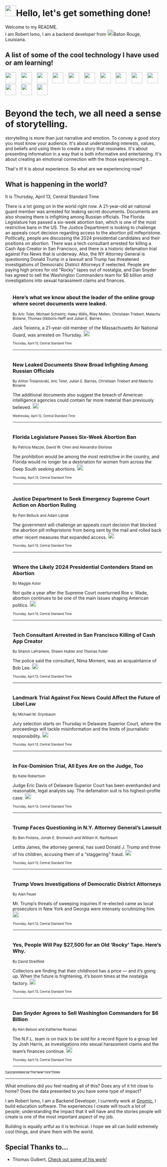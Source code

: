 <h1><img src="https://emojis.slackmojis.com/emojis/images/1643514375/3493/hot-coffee.gif?1643514375" width="35"/>Hello, let's get something done!</h1>

<p>Welcome to my README.<br/>
I am Robert Ismo, I am a backend developer from <img src="https://emojis.slackmojis.com/emojis/images/1638395689/50435/moulin_rouge.png?1638395689" width="20"/>Baton Rouge, Louisiana.</p>
<h2>A list of some of the cool technology I have used or am learning!</h2>
<p>
<img src="https://emojis.slackmojis.com/emojis/images/1643516091/21142/meow_bongotap.gif?1643516091" width="35" alt="">
<img src="https://img.shields.io/badge/Favorite%20Frontend%20Framework-SvelteKit-f83903" alt="">
<img src="https://img.shields.io/badge/Second%20Favorite-Vue-40b581" alt="">
<img src="https://img.shields.io/badge/Most%20Used%20Runtime-Nodejs-78b061" alt="">
<img src="https://emojis.slackmojis.com/emojis/images/1643517416/34482/fire.gif?1643517416" width="35" alt="">
<img src="https://img.shields.io/badge/Javascript%20But%20Better-Typescript-0078ca" alt="">
<img src="https://img.shields.io/badge/Favorite%20Language-Elixir-3e244d" alt="">
<img src="https://img.shields.io/badge/Containerize%20Everything-Docker-6ac9ef" alt="">
<img src="https://emojis.slackmojis.com/emojis/images/1643514596/5999/meow_party.gif?1643514596" width="35" alt="">
<img src="https://img.shields.io/badge/API%20Love%20Language-Graphql-de32a5" alt="">
<img src="https://img.shields.io/badge/Our%20Favorite%20Version%20Controller-Git-e94f33" alt="">
<img src="https://img.shields.io/badge/Favorite%20Database-Redis-d42d1d" alt="">
<img src="https://emojis.slackmojis.com/emojis/images/1643514559/5584/deployparrot.gif?1643514559" width="35" alt="">
<img src="https://img.shields.io/badge/Container%20Interstate-RabbitMQ-f66200" alt="">
<img src="https://img.shields.io/badge/Gotta%20Learn-Kubernetes-316adf" alt="">
<img src="https://img.shields.io/badge/Really%20Mature%20Now-WASM-654fef" alt="">
<img src="https://emojis.slackmojis.com/emojis/images/1666642497/61942/dance_vibe.gif?1666642497" width="35" alt="">
<img src="https://img.shields.io/badge/For%20My%20M1-ARM64-657d96" alt="">
<img src="https://img.shields.io/badge/Loving%20This%20So%20Much-TailwindCSS-17bcb5" alt="">
<img src="https://img.shields.io/badge/Cool%20Build%20Tool-Vite-f9cb24" alt="">
<img src="https://emojis.slackmojis.com/emojis/images/1669231376/62819/working-on-it.gif?1669231376" width="35" alt="">
<img src="https://img.shields.io/badge/Fun%20and%20Easy%20Database-MongoDB-5f8c49" alt="">
<img src="https://img.shields.io/badge/JS%20Life%20Support-NPM-c73737" alt="">
<img src="https://img.shields.io/badge/I%20Liked%20It-DynamoDB-0073b9" alt="">
<img src="https://emojis.slackmojis.com/emojis/images/1643514045/46/question.gif?1643514045" width="35" alt="">
<img src="https://img.shields.io/badge/cool-React-60d6f9" alt="">
<img src="https://img.shields.io/badge/Future%20Big%20Project-Lambda-f37e00" alt="">
<img src="https://img.shields.io/badge/NPM%20But%20Better-PNPM-f1aa07" alt="">
<img src="https://emojis.slackmojis.com/emojis/images/1643514943/9662/fbwow.gif?1643514943" width="35" alt="">
<img src="https://img.shields.io/badge/First%20Language-C-662079" alt="">
<img src="https://img.shields.io/badge/Where%20I%20Deploy%20Frontend-Vercel-000000" alt="">
<img src="https://img.shields.io/badge/Who%20Does%20not%20Want%20an%20App-Swift-f9492a" alt="">
<img src="https://emojis.slackmojis.com/emojis/images/1643514058/151/javascript.png?1643514058" width="35" alt="">
<img src="https://img.shields.io/badge/cool-Python-fbd542" alt="">
<img src="https://img.shields.io/badge/Favorite%20Something-Stripe-656cdc" alt="">
<img src="https://img.shields.io/badge/Of%20Course-HTML5-ed6327" alt="">
<img src="https://emojis.slackmojis.com/emojis/images/1660415405/60731/bomb.gif?1660415405" width="35" alt="">
<img src="https://img.shields.io/badge/hate-CSS-2964ec" alt="">
<img src="https://img.shields.io/badge/Learning-CircleCI-141215" alt="">
<img src="https://img.shields.io/badge/Learning-Rust-fbbb3b" alt="">
<img src="https://emojis.slackmojis.com/emojis/images/1660415397/60712/writing-hand.gif?1660415397" width="35" alt="">
<img src="https://img.shields.io/badge/Dev%20Browser%20of%20Choice-Firefox-cc4e26" alt="">
<img src="https://img.shields.io/badge/Recoverying%20From%20Windows-UNIX-1781e3" alt="">
<img src="https://img.shields.io/badge/LOVE-LogSeq-90c1c2" alt="">
<img src="https://emojis.slackmojis.com/emojis/images/1643514066/223/kirby.gif?1643514066" width="35" alt="">
<img src="https://img.shields.io/badge/Daily%20Driver-MacOS-e6e6e8" alt="">
<img src="https://img.shields.io/badge/Git%20Server-Github-000000" alt="">
<img src="https://img.shields.io/badge/enjoyable-EC2-f17428" alt="">
<img src="https://emojis.slackmojis.com/emojis/images/1643514239/2069/excited.gif?1643514239" width="35" alt="">
</p>
<h1>Beyond the tech, we all need a sense of storytelling.</h1>
<p>storytelling is more than just narrative and emotion. To convey a good story you must know your audience. It's about understanding interests, values, and beliefs and using them to create a story that resonates. It's about presenting information in a way that is both informative and entertaining. It's about creating an emotional connection with the those experiencing it...</p>
<p>That's it! it is about experience. So what are we experiencing now?</p>
<h2>What is happening in the world?</h2>
<p>It is Thursday, April 13, Central Standard Time</p>
<p>
There is a lot going on in the world right now. A 21-year-old air national guard member was arrested for leaking secret documents. Documents are also showing there is infighting among Russian officials. The Florida Legislature has passed a six-week abortion ban, which is one of the most restrictive bans in the US. The Justice Department is looking to challenge an appeals court decision regarding access to the abortion pill mifepristone. Politically, people are discussing the 2024 presidential candidates and their positions on abortion. There was a tech consultant arrested for killing a Cash App Creator in San Francisco, and there is a historic defamation trial against Fox News that is underway. Also, the NY Attorney General is questioning Donald Trump in a lawsuit and Trump has threatened investigations of Democratic District Attorneys if reelected. People are paying high prices for old &quot;Rocky&quot; tapes out of nostalgia, and Dan Snyder has agreed to sell the Washington Commanders team for $6 billion amid investigations into sexual harassment claims and finances.</p>
<ol>
<img src="https://img.shields.io/badge/-world-blue" alt="">
<h3>Here’s what we know about the leader of the online group where secret documents were leaked.</h3>
<sub>By Aric Toler, Michael Schwirtz, Haley Willis, Riley Mellen, Christiaan Triebert, Malachy Browne, Thomas Gibbons-Neff and Julian E. Barnes</sub>
<p>Jack Teixeira, a 21-year-old member of the Massachusetts Air National Guard, was arrested on Thursday.  <a href="https://nyti.ms/3KAO04l"><img src="https://developer.nytimes.com/files/poweredby_nytimes_30b.png?v=1583354208352" height="20"></a></p>
<sub><sub>Thursday, April 13, Central Standard Time</sub></sub>
<hr/>
<img src="https://img.shields.io/badge/-world-blue" alt="">
<h3>New Leaked Documents Show Broad Infighting Among Russian Officials</h3>
<sub>By Anton Troianovski, Aric Toler, Julian E. Barnes, Christiaan Triebert and Malachy Browne</sub>
<p>The additional documents also suggest the breach of American intelligence agencies could contain far more material than previously believed.  <a href="https://nyti.ms/3GGP31v"><img src="https://developer.nytimes.com/files/poweredby_nytimes_30b.png?v=1583354208352" height="20"></a></p>
<sub><sub>Wednesday, April 12, Central Standard Time</sub></sub>
<hr/>
<img src="https://img.shields.io/badge/-us-blue" alt="">
<h3>Florida Legislature Passes Six-Week Abortion Ban</h3>
<sub>By Patricia Mazzei, David W. Chen and Alexandra Glorioso</sub>
<p>The prohibition would be among the most restrictive in the country, and Florida would no longer be a destination for women from across the Deep South seeking abortions.  <a href="https://nyti.ms/41hXPei"><img src="https://developer.nytimes.com/files/poweredby_nytimes_30b.png?v=1583354208352" height="20"></a></p>
<sub><sub>Thursday, April 13, Central Standard Time</sub></sub>
<hr/>
<img src="https://img.shields.io/badge/-health-blue" alt="">
<h3>Justice Department to Seek Emergency Supreme Court Action on Abortion Ruling</h3>
<sub>By Pam Belluck and Adam Liptak</sub>
<p>The government will challenge an appeals court decision that blocked the abortion pill mifepristone from being sent by the mail and rolled back other recent measures that expanded access.  <a href="https://nyti.ms/41rPhBJ"><img src="https://developer.nytimes.com/files/poweredby_nytimes_30b.png?v=1583354208352" height="20"></a></p>
<sub><sub>Thursday, April 13, Central Standard Time</sub></sub>
<hr/>
<img src="https://img.shields.io/badge/-us-blue" alt="">
<h3>Where the Likely 2024 Presidential Contenders Stand on Abortion</h3>
<sub>By Maggie Astor</sub>
<p>Not quite a year after the Supreme Court overturned Roe v. Wade, abortion continues to be one of the main issues shaping American politics.  <a href="https://nyti.ms/41jELMU"><img src="https://developer.nytimes.com/files/poweredby_nytimes_30b.png?v=1583354208352" height="20"></a></p>
<sub><sub>Thursday, April 13, Central Standard Time</sub></sub>
<hr/>
<img src="https://img.shields.io/badge/-us-blue" alt="">
<h3>Tech Consultant Arrested in San Francisco Killing of Cash App Creator</h3>
<sub>By Sharon LaFraniere, Shawn Hubler and Thomas Fuller</sub>
<p>The police said the consultant, Nima Momeni, was an acquaintance of Bob Lee.  <a href="https://nyti.ms/43y6g7i"><img src="https://developer.nytimes.com/files/poweredby_nytimes_30b.png?v=1583354208352" height="20"></a></p>
<sub><sub>Thursday, April 13, Central Standard Time</sub></sub>
<hr/>
<img src="https://img.shields.io/badge/-business-blue" alt="">
<h3>Landmark Trial Against Fox News Could Affect the Future of Libel Law</h3>
<sub>By Michael M. Grynbaum</sub>
<p>Jury selection starts on Thursday in Delaware Superior Court, where the proceedings will tackle misinformation and the limits of journalistic responsibility.  <a href="https://nyti.ms/3zVzEGY"><img src="https://developer.nytimes.com/files/poweredby_nytimes_30b.png?v=1583354208352" height="20"></a></p>
<sub><sub>Thursday, April 13, Central Standard Time</sub></sub>
<hr/>
<img src="https://img.shields.io/badge/-business-blue" alt="">
<h3>In Fox-Dominion Trial, All Eyes Are on the Judge, Too</h3>
<sub>By Katie Robertson</sub>
<p>Judge Eric Davis of Delaware Superior Court has been evenhanded and reasonable, legal analysts say. The defamation suit is his highest-profile case.  <a href="https://nyti.ms/3o9fvue"><img src="https://developer.nytimes.com/files/poweredby_nytimes_30b.png?v=1583354208352" height="20"></a></p>
<sub><sub>Thursday, April 13, Central Standard Time</sub></sub>
<hr/>
<img src="https://img.shields.io/badge/-nyregion-blue" alt="">
<h3>Trump Faces Questioning in N.Y. Attorney General’s Lawsuit</h3>
<sub>By Ben Protess, Jonah E. Bromwich and William K. Rashbaum</sub>
<p>Letitia James, the attorney general, has sued Donald J. Trump and three of his children, accusing them of a “staggering” fraud.  <a href="https://nyti.ms/3GFeCA8"><img src="https://developer.nytimes.com/files/poweredby_nytimes_30b.png?v=1583354208352" height="20"></a></p>
<sub><sub>Thursday, April 13, Central Standard Time</sub></sub>
<hr/>
<img src="https://img.shields.io/badge/-us-blue" alt="">
<h3>Trump Vows Investigations of Democratic District Attorneys</h3>
<sub>By Alan Feuer</sub>
<p>Mr. Trump’s threats of sweeping inquiries if re-elected came as local prosecutors in New York and Georgia were intensely scrutinizing him.  <a href="https://nyti.ms/40fw1q8"><img src="https://developer.nytimes.com/files/poweredby_nytimes_30b.png?v=1583354208352" height="20"></a></p>
<sub><sub>Thursday, April 13, Central Standard Time</sub></sub>
<hr/>
<img src="https://img.shields.io/badge/-technology-blue" alt="">
<h3>Yes, People Will Pay $27,500 for an Old ‘Rocky’ Tape. Here’s Why.</h3>
<sub>By David Streitfeld</sub>
<p>Collectors are finding that their childhood has a price — and it’s going up. When the future is frightening, it’s boom times at the nostalgia factory.  <a href="https://nyti.ms/41oZVcl"><img src="https://developer.nytimes.com/files/poweredby_nytimes_30b.png?v=1583354208352" height="20"></a></p>
<sub><sub>Thursday, April 13, Central Standard Time</sub></sub>
<hr/>
<img src="https://img.shields.io/badge/-sports-blue" alt="">
<h3>Dan Snyder Agrees to Sell Washington Commanders for $6 Billion</h3>
<sub>By Ken Belson and Katherine Rosman</sub>
<p>The N.F.L. team is on track to be sold for a record figure to a group led by Josh Harris, as investigations into sexual harassment claims and the team’s finances continue.  <a href="https://nyti.ms/3GGc7NU"><img src="https://developer.nytimes.com/files/poweredby_nytimes_30b.png?v=1583354208352" height="20"></a></p>
<sub><sub>Thursday, April 13, Central Standard Time</sub></sub>
<hr/>
</ol>
<a href="https://developer.nytimes.com"><sub><sub>Data provided by The New York Times</sub></sub></a>
<hr/>
<p>What emotions did you feel reading all of this? Does any of it hit close to home? Does the data presented to you have some type of impact?</p>
<p>I am Robert Ismo, I am a Backend Developer, I currently work at <a href="https://gnomic.education/">Gnomic</a>, I build education software. The experiences I create will touch a lot of people; understanding the impact that it will have and the stories people will create is one of the most important aspect of my job.</p>
<p>Building is equally artful as it is technical. I hope we all can build extremely cool things, and share them with the world.</p>
<h2>Special Thanks to...</h2>
<ul>
<li>Thomas Guibert, <a href="https://github.com/thmsgbrt/thmsgbrt">Check out some of his work!</a></li>
</ul>